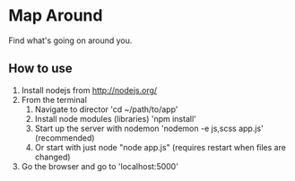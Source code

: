 # Map Around

Find what's going on around you.

## How to use

1. Install nodejs from http://nodejs.org/
2. From the terminal
    1. Navigate to director 'cd ~/path/to/app'
    2. Install node modules (libraries) 'npm install'
    3. Start up the server with nodemon 'nodemon -e js,scss app.js' (recommended)
    4. Or start with just node "node app.js" (requires restart when files are changed)
3. Go the browser and go to 'localhost:5000'
